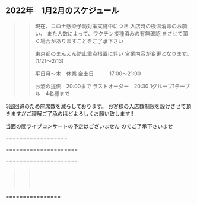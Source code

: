 ## 2022年　1月2月のスケジュール
 

>>
>> 現在、コロナ感染予防対策実施中につき
>> 入店時の検温消毒のお願い、
>> また人数によって、ワクチン接種済みの有無確認
>> をさせて頂く場合がありますことをご了承下さい
>>
>> 東京都のまんえん防止重点措置に伴い
>> 営業内容が変更となります。(1/21〜2/13)
>>
>> 平日月〜木　休業
>> 金土日　　　17:00〜21:00
>>
>>
>>    お酒の提供　20:00まで
>>    ラストオーダー　20:30
>>    1グループ1テーブル　4名様まで
>>
>>      
>>

>>



3密回避のため座席数を減らしております。
お客様の入店数制限を設けさせて頂きますがご理解ご了承のほどよろしくお願い致します!!

>>
>>
>>

当面の間ライブコンサートの予定はございません
のでご了承下さいませ

>>
>>
>>




==================




>>
>>
>>
>>    
>>
>>
>>    
>>    

=====================
>>
>>
>>
>>
>>    
>>    


=====================
>>
>> <br/>
>>
>> 
>> 
>> <br/>
>>
>> 
>>
>>
>> <br/>
>>
>>
>> 
>>
>>  
>>
>>
>>


 ================

